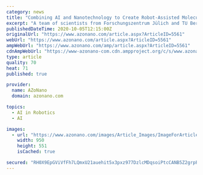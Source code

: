 ```yaml
---
category: news
title: "Combining AI and Nanotechnology to Create Robot-Assisted Molecular Manipulation"
excerpt: "A team of scientists from Forschungszentrum Jülich and TU Berlin is working on a project to create an autonomous artificial intelligence system with the ability to pick up and move individual molecules."
publishedDateTime: 2020-10-05T12:15:00Z
originalUrl: "https://www.azonano.com/article.aspx?ArticleID=5561"
webUrl: "https://www.azonano.com/article.aspx?ArticleID=5561"
ampWebUrl: "https://www.azonano.com/amp/article.aspx?ArticleID=5561"
cdnAmpWebUrl: "https://www-azonano-com.cdn.ampproject.org/c/s/www.azonano.com/amp/article.aspx?ArticleID=5561"
type: article
quality: 70
heat: 71
published: true

provider:
  name: AZoNano
  domain: azonano.com

topics:
  - AI in Robotics
  - AI

images:
  - url: "https://www.azonano.com/images/Article_Images/ImageForArticle_5561_16018955172079789.png"
    width: 950
    height: 551
    isCached: true

secured: "RH0X9EpGViVfFh7LQmxU21auehit5x3pxz977DzlcMDqsoiPtcCANB5Z2grpPaOuyuOYBPtfCmrXSx2H8bTgHNZdysRAIRR58bv8fWywEQG9MAR0Cunb7OeeDYM5eBjObk3LQsBvPaF83B4rs2GWt66KRuLrOggDn54YzXU8jgNsgualKmIcYh98mtFyrzSR669vyW9qDkoC4s6JthH2nvGH2u7jI4s9B4skOA/5VOF8E+OBNqh5x3IOXkW2b6NC131lhpDIYnUv76d+bWv7lUhwDkwAnHtFrbAWZ8CytS+nerIYS5E0PUqGnPMpHue7HUmtTf0Ql1ulJ7OpQ8WAAPxNACdPCxlnp5ByT2kJxx8=;v50bKgU5Fmq/R3K3Hxu37A=="
---
```


